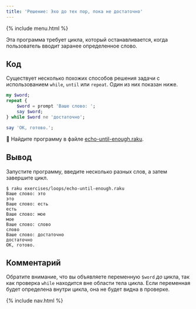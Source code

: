```yaml
---
title: 'Решение: Эхо до тех пор, пока не достаточно'
---
```


{% include menu.html %}

Эта программа требует цикла, который останавливается, когда пользователь вводит заранее определенное слово.

## Код

Существует несколько похожих способов решения задачи с использованием `while`, `until` или `repeat`. Один из них показан ниже.

```raku
my $word;
repeat {
    $word = prompt 'Ваше слово: ';
    say $word;
} while $word ne 'достаточно';

say 'OK, готово.';
```

🦋 Найдите программу в файле [echo-until-enough.raku](https://github.com/ash/raku-course/blob/master/exercises/loops/echo-until-enough.raku).

## Вывод

Запустите программу, введите несколько разных слов, а затем завершите цикл.

```console
$ raku exercises/loops/echo-until-enough.raku
Ваше слово: это
это
Ваше слово: есть
есть
Ваше слово: мое
мое
Ваше слово: слово
слово
Ваше слово: достаточно
достаточно
OK, готово.
```

## Комментарий

Обратите внимание, что вы объявляете переменную `$word` _до_ цикла, так как проверка `while` находится вне области тела цикла. Если переменная будет определена внутри цикла, она не будет видна в проверке.

{% include nav.html %}